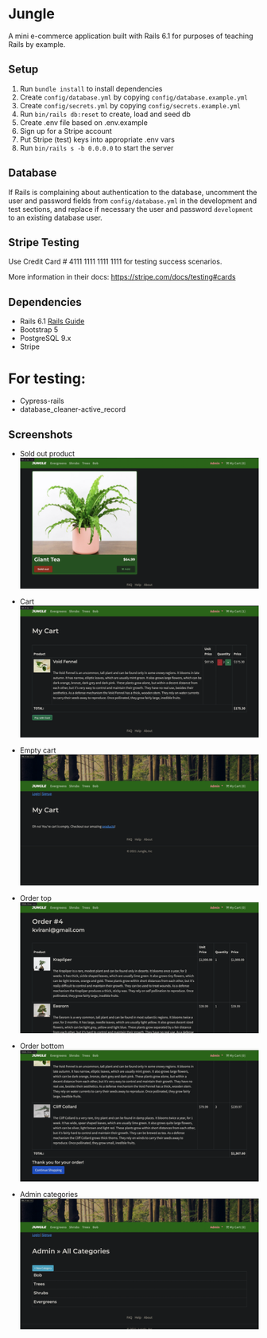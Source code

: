 # Jungle

A mini e-commerce application built with Rails 6.1 for purposes of teaching Rails by example.

## Setup

1. Run `bundle install` to install dependencies
2. Create `config/database.yml` by copying `config/database.example.yml`
3. Create `config/secrets.yml` by copying `config/secrets.example.yml`
4. Run `bin/rails db:reset` to create, load and seed db
5. Create .env file based on .env.example
6. Sign up for a Stripe account
7. Put Stripe (test) keys into appropriate .env vars
8. Run `bin/rails s -b 0.0.0.0` to start the server

## Database

If Rails is complaining about authentication to the database, uncomment the user and password fields from `config/database.yml` in the development and test sections, and replace if necessary the user and password `development` to an existing database user.

## Stripe Testing

Use Credit Card # 4111 1111 1111 1111 for testing success scenarios.

More information in their docs: <https://stripe.com/docs/testing#cards>

## Dependencies

- Rails 6.1 [Rails Guide](http://guides.rubyonrails.org/v6.1/)
- Bootstrap 5
- PostgreSQL 9.x
- Stripe

# For testing:

- Cypress-rails
- database_cleaner-active_record

## Screenshots

- Sold out product
  !["Soldout"](https://raw.githubusercontent.com/JoryLa/jungle/7f0cef75df4d787e38e39b43f3b07d951952c28d/public/images/sold-out.png)

- Cart
  !["Cart"](https://raw.githubusercontent.com/JoryLa/jungle/7f0cef75df4d787e38e39b43f3b07d951952c28d/public/images/cart.png)

- Empty cart
  !["Empty cart"](https://raw.githubusercontent.com/JoryLa/jungle/7f0cef75df4d787e38e39b43f3b07d951952c28d/public/images/empty-cart.png)

- Order top
  !["Order top"](https://raw.githubusercontent.com/JoryLa/jungle/7f0cef75df4d787e38e39b43f3b07d951952c28d/public/images/order-top.png)

- Order bottom
  !["Order bottom"](https://raw.githubusercontent.com/JoryLa/jungle/7f0cef75df4d787e38e39b43f3b07d951952c28d/public/images/order-bottom.png)

- Admin categories
  !["Admin categories"](https://raw.githubusercontent.com/JoryLa/jungle/7f0cef75df4d787e38e39b43f3b07d951952c28d/public/images/admin-cats.png)
